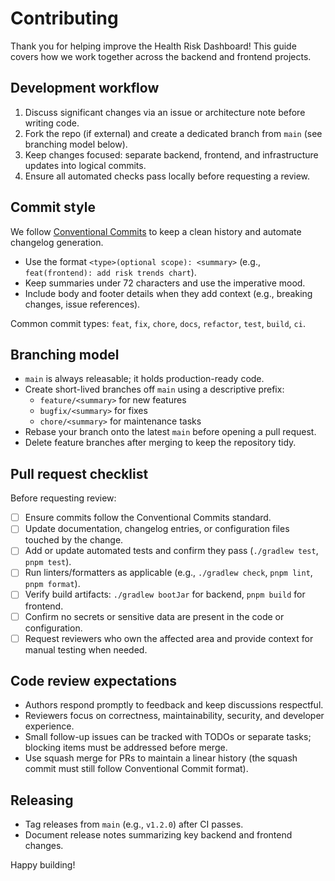 # Contributing

Thank you for helping improve the Health Risk Dashboard! This guide covers how we work together across the backend and frontend projects.

## Development workflow
1. Discuss significant changes via an issue or architecture note before writing code.
2. Fork the repo (if external) and create a dedicated branch from `main` (see branching model below).
3. Keep changes focused: separate backend, frontend, and infrastructure updates into logical commits.
4. Ensure all automated checks pass locally before requesting a review.

## Commit style
We follow [Conventional Commits](https://www.conventionalcommits.org/) to keep a clean history and automate changelog generation.

- Use the format `<type>(optional scope): <summary>` (e.g., `feat(frontend): add risk trends chart`).
- Keep summaries under 72 characters and use the imperative mood.
- Include body and footer details when they add context (e.g., breaking changes, issue references).

Common commit types: `feat`, `fix`, `chore`, `docs`, `refactor`, `test`, `build`, `ci`.

## Branching model
- `main` is always releasable; it holds production-ready code.
- Create short-lived branches off `main` using a descriptive prefix:
  - `feature/<summary>` for new features
  - `bugfix/<summary>` for fixes
  - `chore/<summary>` for maintenance tasks
- Rebase your branch onto the latest `main` before opening a pull request.
- Delete feature branches after merging to keep the repository tidy.

## Pull request checklist
Before requesting review:
- [ ] Ensure commits follow the Conventional Commits standard.
- [ ] Update documentation, changelog entries, or configuration files touched by the change.
- [ ] Add or update automated tests and confirm they pass (`./gradlew test`, `pnpm test`).
- [ ] Run linters/formatters as applicable (e.g., `./gradlew check`, `pnpm lint`, `pnpm format`).
- [ ] Verify build artifacts: `./gradlew bootJar` for backend, `pnpm build` for frontend.
- [ ] Confirm no secrets or sensitive data are present in the code or configuration.
- [ ] Request reviewers who own the affected area and provide context for manual testing when needed.

## Code review expectations
- Authors respond promptly to feedback and keep discussions respectful.
- Reviewers focus on correctness, maintainability, security, and developer experience.
- Small follow-up issues can be tracked with TODOs or separate tasks; blocking items must be addressed before merge.
- Use squash merge for PRs to maintain a linear history (the squash commit must still follow Conventional Commit format).

## Releasing
- Tag releases from `main` (e.g., `v1.2.0`) after CI passes.
- Document release notes summarizing key backend and frontend changes.

Happy building!
